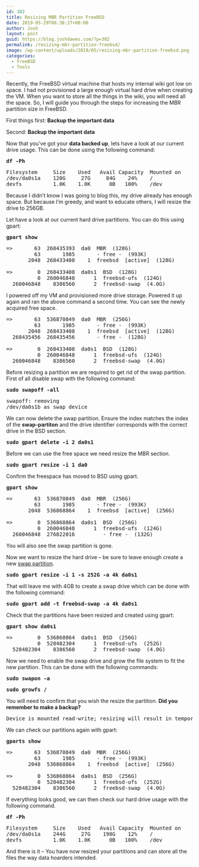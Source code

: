 ```yaml
---
id: 382
title: Resizing MBR Partition FreeBSD
date: 2019-05-29T06:38:27+00:00
author: Josh
layout: post
guid: https://blog.joshdawes.com/?p=382
permalink: /resizing-mbr-partition-freebsd/
image: /wp-content/uploads/2019/05/resizing-mbr-partition-freebsd.png
categories:
  - FreeBSD
  - Tools
---
```

Recently, the FreeBSD virtual machine that hosts my internal wiki got low on space. I had not provisioned a large enough virtual hard drive when creating the VM. When you want to store all the things in the wiki, you will need all the space. So, I will guide you through the steps for increasing the MBR partition size in FreeBSD.

First things first: **Backup the important data**

Second: **Backup the important data**

Now that you&#8217;ve got your **data backed up**, lets have a look at our current drive usage. This can be done using the following command:

<pre class="wp-block-preformatted"><strong>df -Ph</strong></pre>

<pre class="wp-block-verse">Filesystem     Size    Used   Avail Capacity  Mounted on<br />/dev/da0s1a    120G     27G     84G    24%    /<br />devfs          1.0K    1.0K      0B   100%    /dev</pre>

Because I didn’t know I was going to blog this, my drive already has enough space. But because I’m greedy, and want to educate others, I will resize the drive to 256GB.

Let have a look at our current hard drive partitions. You can do this using gpart:

<pre class="wp-block-preformatted"><strong>gpart show</strong></pre>

<pre class="wp-block-verse">=&gt;       63  268435393  da0  MBR  (128G)<br />         63       1985       - free -  (993K)<br />       2048  268433408    1  freebsd  [active]  (128G)<br /><br />=&gt;        0  268433408  da0s1  BSD  (128G)<br />          0  260046848      1  freebsd-ufs  (124G)<br />  260046848    8386560      2  freebsd-swap  (4.0G)</pre>

I powered off my VM and provisioned more drive storage. Powered it up again and ran the above command a second time. You can see the newly acquired free space.

<pre class="wp-block-verse">=&gt;       63  536870849  da0  MBR  (256G)<br />         63       1985       - free -  (993K)<br />       2048  268433408    1  freebsd  [active]  (128G)<br />  268435456  268435456       - free -  (128G)<br /><br />=&gt;        0  268433408  da0s1  BSD  (128G)<br />          0  260046848      1  freebsd-ufs  (124G)<br />  260046848    8386560      2  freebsd-swap  (4.0G)</pre>

Before resizing a partition we are required to get rid of the swap partition. First of all disable swap with the following command:

<pre class="wp-block-preformatted"><strong>sudo swapoff -all</strong></pre>

<pre class="wp-block-verse">swapoff: removing
/dev/da0s1b as swap device</pre>

We can now delete the swap partition. Ensure the index matches the index of the **swap-partiton** and the drive identifier corresponds with the correct drive in the BSD section.

<pre class="wp-block-preformatted"><strong>sudo gpart delete -i 2 da0s1</strong></pre>

Before we can use the free space we need resize the MBR section.

<pre class="wp-block-preformatted"><strong>sudo gpart resize -i 1 da0</strong></pre>

Confirm the freespace has moved to BSD using gpart.

<pre class="wp-block-preformatted"><strong>gpart show</strong></pre>

<pre class="wp-block-verse">=&gt;       63  536870849  da0  MBR  (256G)<br />         63       1985       - free -  (993K)<br />       2048  536868864    1  freebsd  [active]  (256G)<br /><br />=&gt;        0  536868864  da0s1  BSD  (256G)<br />          0  260046848      1  freebsd-ufs  (124G)<br />  260046848  276822016         - free -  (132G)</pre>

You will also see the swap partition is gone.

Now we want to resize the hard drive – be sure to leave enough create a new <a rel="noreferrer noopener" aria-label="swap partition (opens in a new tab)" href="https://itsfoss.com/swap-size/" target="_blank">swap partition</a>. 

<pre class="wp-block-preformatted"><strong>sudo gpart resize -i 1 -s 252G -a 4k da0s1</strong></pre>

That will leave me with 4GB to create a swap drive which can be done with the following command:

<pre class="wp-block-preformatted"><strong>sudo gpart add -t freebsd-swap -a 4k da0s1</strong></pre>

Check that the partitions have been resized and created using gpart:

<pre class="wp-block-preformatted"><strong>gpart show da0s1</strong></pre>

<pre class="wp-block-verse">=&gt;        0  536868864  da0s1  BSD  (256G)<br />          0  528482304      1  freebsd-ufs  (252G)<br />  528482304    8386560      2  freebsd-swap  (4.0G)</pre>

Now we need to enable the swap drive and grow the file system to fit the new partition. This can be done with the following commands:

<pre class="wp-block-preformatted"><strong>sudo swapon -a</strong></pre>

<pre class="wp-block-preformatted"><strong>sudo growfs /</strong></pre>

You will need to confirm that you wish the resize the partition. **Did you remember to make a backup?**

<pre class="wp-block-preformatted">Device is mounted read-write; resizing will result in temporary write suspension for /. It's strongly recommended to make a backup before growing the file system. OK to grow filesystem on /dev/da0s1a, mounted on /, from 124GB to 252GB? [yes/no]</pre>

We can check our partitions again with gpart:

<pre class="wp-block-preformatted"><strong>gparts show</strong></pre>

<pre class="wp-block-verse">=&gt;       63  536870849  da0  MBR  (256G)<br />         63       1985       - free -  (993K)<br />       2048  536868864    1  freebsd  [active]  (256G)<br /><br />=&gt;        0  536868864  da0s1  BSD  (256G)<br />          0  528482304      1  freebsd-ufs  (252G)<br />  528482304    8386560      2  freebsd-swap  (4.0G)</pre>

If everything looks good, we can then check our hard drive usage with the following command.

<pre class="wp-block-preformatted"><strong>df -Ph</strong></pre>

<pre class="wp-block-verse">Filesystem     Size    Used   Avail Capacity  Mounted on<br />/dev/da0s1a    244G     27G    198G    12%    /<br />devfs          1.0K    1.0K      0B   100%    /dev</pre>

And there is it &#8211; You have now resized your partitions and can store all the files the way data hoarders intended.